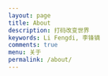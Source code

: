 ```yaml
---
layout: page
title: About
description: 打码改变世界
keywords: Li Fengdi, 李锋镝
comments: true
menu: 关于
permalink: /about/
---
```

